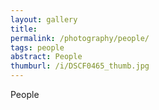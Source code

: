 ```yaml
---
layout: gallery
title: 
permalink: /photography/people/
tags: people
abstract: People
thumburl: /i/DSCF0465_thumb.jpg
---
```

People



